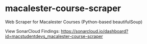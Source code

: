 # macalester-course-scraper
Web Scraper for Macalester Courses (Python-based beautifulSoup)


View SonarCloud Findings: https://sonarcloud.io/dashboard?id=macstudentdevs_macalester-course-scraper
